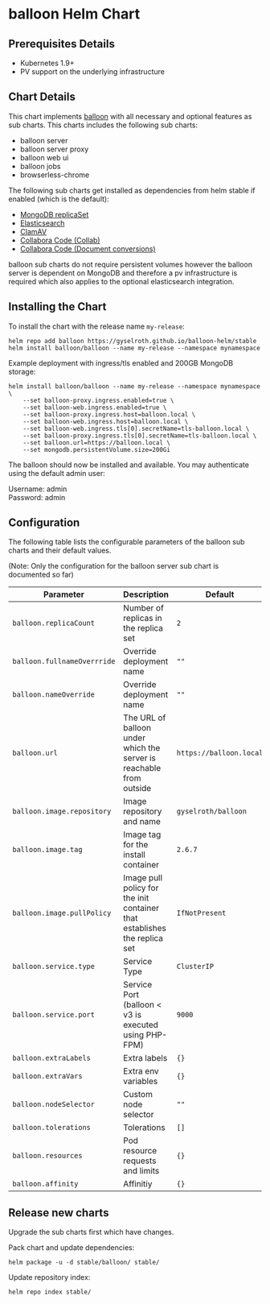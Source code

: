 # balloon Helm Chart

## Prerequisites Details

* Kubernetes 1.9+
* PV support on the underlying infrastructure

## Chart Details

This chart implements [balloon](https://github.com/gyselroth/balloon) with all necessary and optional features as sub charts.
This charts includes the following sub charts:

* balloon server
* balloon server proxy
* balloon web ui
* balloon jobs
* browserless-chrome

The following sub charts get installed as dependencies from helm stable if enabled (which is the default):

* [MongoDB replicaSet](https://github.com/helm/charts/tree/master/stable/mongodb-replicaset)
* [Elasticsearch](https://github.com/helm/charts/tree/master/stable/elasticsearch)
* [ClamAV](https://github.com/helm/charts/tree/master/stable/clamav)
* [Collabora Code (Collab)](https://github.com/helm/charts/tree/master/stable/collabora-code)
* [Collabora Code (Document conversions)](https://github.com/helm/charts/tree/master/stable/collabora-code)

balloon sub charts do not require persistent volumes however the balloon server is dependent on MongoDB and therefore a pv infrastructure is required
which also applies to the optional elasticsearch integration.

## Installing the Chart

To install the chart with the release name `my-release`:

```console
helm repo add balloon https://gyselroth.github.io/balloon-helm/stable
helm install balloon/balloon --name my-release --namespace mynamespace
```

Example deployment with ingress/tls enabled and 200GB MongoDB storage:

```console
helm install balloon/balloon --name my-release --namespace mynamespace \
    --set balloon-proxy.ingress.enabled=true \
    --set balloon-web.ingress.enabled=true \
    --set balloon-proxy.ingress.host=balloon.local \
    --set balloon-web.ingress.host=balloon.local \
    --set balloon-web.ingress.tls[0].secretName=tls-balloon.local \
    --set balloon-proxy.ingress.tls[0].secretName=tls-balloon.local \
    --set balloon.url=https://balloon.local \
    --set mongodb.persistentVolume.size=200Gi
```

The balloon should now be installed and available. You may authenticate using the default admin user:

Username: admin<br/>
Password: admin<br/>

## Configuration

The following table lists the configurable parameters of the balloon sub charts and their default values.

(Note: Only the configuration for the balloon server sub chart is documented so far)


| Parameter                           | Description                                                               | Default                                             |
| ----------------------------------- | ------------------------------------------------------------------------- | --------------------------------------------------- |
| `balloon.replicaCount`              | Number of replicas in the replica set                                     | `2`                                                 |
| `balloon.fullnameOverrride`         | Override deployment name                                                  | `""`                                                |
| `balloon.nameOverride`              | Override deployment name                                                  | `""`                                                |
| `balloon.url`                       | The URL of balloon under which the server is reachable from outside       | `https://balloon.local`                             |
| `balloon.image.repository`          | Image repository and name                                                 | `gyselroth/balloon`                                 |
| `balloon.image.tag`                 | Image tag for the install container                                       | `2.6.7`                                             |
| `balloon.image.pullPolicy`          | Image pull policy for the init container that establishes the replica set | `IfNotPresent`                                      |
| `balloon.service.type`              | Service Type                                                              | `ClusterIP`                                         |
| `balloon.service.port`              | Service Port (balloon < v3 is executed using PHP-FPM)                     | `9000`                                              |
| `balloon.extraLabels`               | Extra labels                                                              | `{}`                                                |
| `balloon.extraVars`                 | Extra env variables                                                       | `{}`                                                |
| `balloon.nodeSelector`              | Custom node selector                                                      | `""`                                                |
| `balloon.tolerations`               | Tolerations                                                               | `[]`                                                |
| `balloon.resources`                 | Pod resource requests and limits                                          | `{}`                                                |
| `balloon.affinity`                  | Affinitiy                                                                 | `{}`                                                |


## Release new charts

Upgrade the sub charts first which have changes.

Pack chart and update dependencies:
```
helm package -u -d stable/balloon/ stable/
```

Update repository index:
```
helm repo index stable/
```
